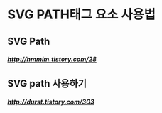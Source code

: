 # SVG PATH태그 요소 사용법

## SVG Path
##### http://hmmim.tistory.com/28

## SVG path 사용하기
##### http://durst.tistory.com/303
